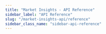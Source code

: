 ```yaml
---
title: "Market Insights - API Reference"
sidebar_label: "API Reference"
slug: "/market-insights-api/reference"
sidebar_class_name: "sidebar-api-reference"
---
```

